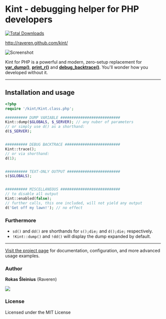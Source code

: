 # Kint - debugging helper for PHP developers

[![Total Downloads](https://poser.pugx.org/raveren/kint/downloads.png)](https://packagist.org/packages/raveren/kint)

http://raveren.github.com/kint/

![Screenshot](http://raveren.github.com/kint/img/preview.png)

Kint for PHP is a powerful and modern, zero-setup replacement for **[var_dump()](http://php.net/manual/en/function.var-dump.php)**, **[print_r()](http://php.net/manual/en/function.print-r.php)** and **[debug_backtrace()](http://php.net/manual/en/function.debug-backtrace.php)**. You'll wonder how you developed without it.


----


## Installation and usage
```php
<?php
require '/kint/Kint.class.php';

########## DUMP VARIABLE ###########################
Kint::dump($GLOBALS, $_SERVER); // any nuber of parameters
// or simply use d() as a shorthand:
d($_SERVER);


########## DEBUG BACKTRACE #########################
Kint::trace();
// or via shorthand:
d(1);


########## TEXT-ONLY OUTPUT ########################
s($GLOBALS);


########## MISCELLANEOUS ###########################
// to disable all output
Kint::enabled(false);
// further calls, this one included, will not yield any output
d('Get off my lawn!'); // no effect

```

### Furthermore

* `sd()` and `dd()` are shorthands for `s();die;` and `d();die;` respectively.
* `!Kint::dump()` and `!dd()` will display the dump expanded by default.

----


[Visit the project page](http://raveren.github.com/kint/) for documentation, configuration, and more advanced usage examples.

### Author

**Rokas Šleinius** (Raveren)

![](http://img199.yfrog.com/img199/4323/imageda.png)

### License

Licensed under the MIT License